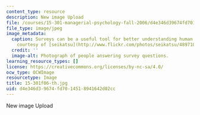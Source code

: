 ```yaml
---
content_type: resource
description: New image Upload
file: /courses/15-301-managerial-psychology-fall-2006/d4e346d39674fd7014518941642d02cc_15-301f06-th.jpg
file_type: image/jpeg
image_metadata:
  caption: Surveys can be a useful tool for better understanding human behavior. (Image
    courtesy of [seikatsu](http://www.flickr.com/photos/seikatsu/489710558/) on Flickr.)
  credit: ''
  image-alt: Photograph of people answering survey questions.
learning_resource_types: []
license: https://creativecommons.org/licenses/by-nc-sa/4.0/
ocw_type: OCWImage
resourcetype: Image
title: 15-301f06-th.jpg
uid: d4e346d3-9674-fd70-1451-8941642d02cc
---
```

New image Upload